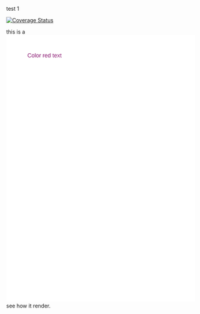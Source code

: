 test 1


[![Coverage Status](https://coveralls.io/repos/github/satya164/pigment/badge.svg?branch=master)](https://coveralls.io/github/satya164/pigment?branch=master)



this is a [![Coverage Status](yo.svg)](yo) see how it render.
